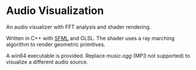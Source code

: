 # Audio Visualization

An audio visualizer with FFT analysis and shader rendering.

Written in C++ with [SFML](http://www.sfml-dev.org/) and GLSL. The shader uses a ray marching algorithm to render geometric primitives.

A win64 executable is provided. Replace *music.ogg* (MP3 not supported) to visualize a different audio source.
